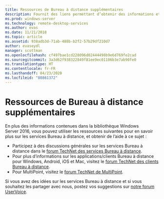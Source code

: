 ```yaml
---
title: Ressources de Bureau à distance supplémentaires
description: Fournit des liens permettant d’obtenir des informations et de l’aide supplémentaires sur les services Bureau à distance.
ms.prod: windows-server
ms.technology: remote-desktop-services
ms.author: evas
ms.date: 11/21/2018
ms.topic: article
ms.assetid: 938adb3d-71ab-488b-b2f2-57b29df210d7
author: evaseydl
manager: scottman
ms.openlocfilehash: cf497bae1cd228096d02444498b9e6d769fe2cad
ms.sourcegitcommit: 3a3d62f938322849f81ee9ec01186b3e7ab90fe0
ms.translationtype: HT
ms.contentlocale: fr-FR
ms.lasthandoff: 04/23/2020
ms.locfileid: "80861372"
---
```

# <a name="additional-remote-desktop-resources"></a>Ressources de Bureau à distance supplémentaires

En plus des informations contenues dans la bibliothèque Windows Server 2016, vous pouvez utiliser les ressources suivantes pour en savoir plus sur les services Bureau à distance, et obtenir de l’aide à ce sujet :

- Participez à des discussions générales sur les services Bureau à distance dans le [forum TechNet des services Bureau à distance](https://aka.ms/technetforum-rds).
- Pour plus d’informations sur les applications/clients Bureau à distance pour Windows, Android, iOS et Mac, visitez le [forum TechNet des clients Bureau à distance](https://aka.ms/technetforum-rdc).
- Pour MultiPoint, visitez le [forum TechNet de MultiPoint](https://aka.ms/multipoint-forum).

Si vous avez des idées sur les services Bureau à distance et si vous souhaitez les partager avec nous, postez vos suggestions sur [notre forum UserVoice](https://aka.ms/uservoice-rds).
